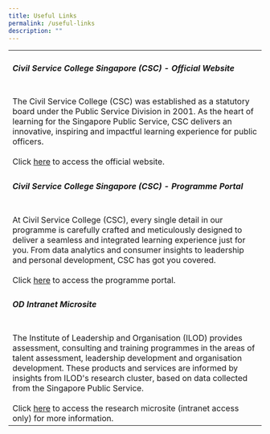 ```yaml
---
title: Useful Links
permalink: /useful-links
description: ""
---
```

<table>
	<tr>
		<td>
			<h5>Civil Service College Singapore (CSC) - Official  Website</h5>
		<br>The Civil Service College (CSC) was established as a statutory board under the Public Service Division in 2001. As the heart of learning for the Singapore Public Service, CSC delivers an innovative, inspiring and impactful learning experience for public officers. 
			<br><br> Click <a href="https://www.csc.gov.sg">here</a> to access the official website.
		</td>
</tr>

<tr>
	<td>
		<h5>Civil Service College Singapore (CSC) - Programme Portal</h5>
		<br> At Civil Service College (CSC), every single detail in our programme is carefully crafted and meticulously designed to deliver a seamless and integrated learning experience just for you. From data analytics and consumer insights to leadership and personal development, CSC has got you covered. 
		<br><br>Click <a href="https://register.csc.gov.sg">here</a> to access the programme portal.
	</td>
</tr>
	
<tr>
	<td>
		<h5> OD Intranet Microsite</h5>
		<br> The Institute of Leadership and Organisation (ILOD) provides assessment, consulting and training programmes in the areas of talent assessment, leadership development and organisation development. These products and services are informed by insights from ILOD's research cluster, based on data collected from the Singapore Public Service.
		<br><br> Click <a href="https://go.gov.sg/9n0016">here</a> to access the research microsite (intranet access only) for more  information.
	</td>
</tr>

</table>